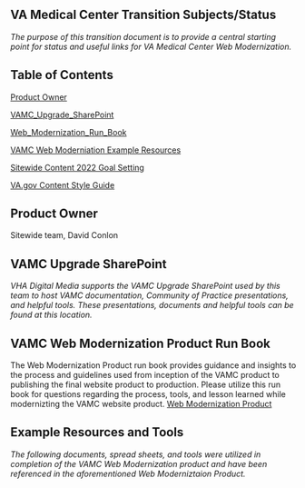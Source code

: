 ## VA Medical Center Transition Subjects/Status
_The purpose of this transition document is to provide a central starting point for status and useful links for VA Medical Center Web Modernization._

## Table of Contents
[Product Owner](#Product-Owners)

[VAMC_Upgrade_SharePoint](#VAMC-Upgrade-SharePoint)

[Web_Modernization_Run_Book](#VAMC-Web-Modernization-Product-Run-Book)

[VAMC Web Moderniation Example Resources](#Sitewide-Content-Quality-Assurance-process-guidelines)

[Sitewide Content 2022 Goal Setting](#Sitewide-Content-2022-Goal-Setting)

[VA.gov Content Style Guide](#Sitewide-Content-VA-style-guide)


## Product Owner
Sitewide team, David Conlon

## VAMC Upgrade SharePoint
_VHA Digital Media supports the VAMC Upgrade SharePoint used by this team to host VAMC documentation, Community of Practice presentations, and helpful tools.  These presentations, documents and helpful tools can be found at this location._

## VAMC Web Modernization Product Run Book 
The Web Modernization Product run book provides guidance and insights to the process and guidelines used from inception of the VAMC product to publishing the final website product to production.  Please utilize this run book for questions regarding the process, tools, and lesson learned while modernizting the VAMC website product.
[Web Modernization Product](https://github.com/department-of-veterans-affairs/va.gov-team/blob/master/teams/vsa/teams/vamc/vamc_transition_documents/Web_Modernization_Run_Book.md)

## Example Resources and Tools
_The following documents, spread sheets, and tools were utilized in completion of the VAMC Web Modernization product and have been referenced in the aforementioned Web Moderniztaion Product._
